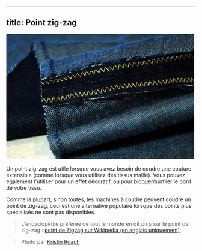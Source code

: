 ***

## title: Point zig-zag

![Un point de zig-zag utilisé pour empêcher la marge de couture du denim de s'effilocher](zig-zag.jpg)

Un point zig-zag est utile lorsque vous avez besoin de coudre une couture extensible (comme lorsque vous utilisez des tissus maille). Vous pouvez également l'utiliser pour un effet décoratif, ou pour bloquer/surfiler le bord de votre tissu.

Comme la plupart, sinon toutes, les machines à coudre peuvent coudre un point de zig-zag, ceci est une alternative populaire lorsque des points plus spécialisés ne sont pas disponibles.

> L'encyclopédie préférée de tout le monde en dit plus sur le point de zig-zag : [point de Zigzag sur Wikipedia (en anglais uniquement)](http://en.wikipedia.org/wiki/Zigzag\_stitch)

> Photo par [Kristin Roach](https://www.flickr.com/photos/kristinroach/3161126359)
